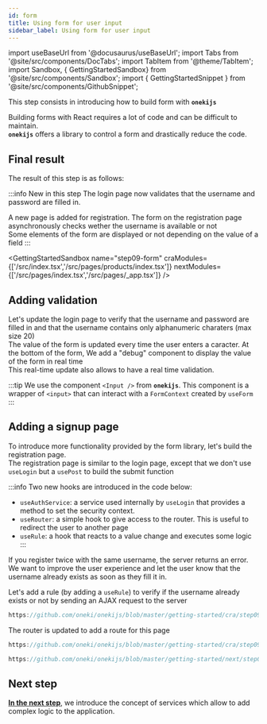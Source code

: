 ```yaml
---
id: form
title: Using form for user input
sidebar_label: Using form for user input
---
```


import useBaseUrl from '@docusaurus/useBaseUrl';
import Tabs from '@site/src/components/DocTabs';
import TabItem from '@theme/TabItem';
import Sandbox, { GettingStartedSandbox} from '@site/src/components/Sandbox';
import { GettingStartedSnippet } from '@site/src/components/GithubSnippet';

This step consists in introducing how to build form with **`onekijs`**

Building forms with React requires a lot of code and can be difficult to maintain.<br/>
**`onekijs`** offers a library to control a form and drastically reduce the code.

## Final result

The result of this step is as follows:

:::info New in this step
The login page now validates that the username and password are filled in.

A new page is added for registration. The form on the registration page asynchronously checks wether the username is available or not<br/>
Some elements of the form are displayed or not depending on the value of a field
:::

<GettingStartedSandbox 
  name="step09-form"
  craModules={['/src/index.tsx','/src/pages/products/index.tsx']} 
  nextModules={['/src/pages/index.tsx','/src/pages/_app.tsx']} 
/>

## Adding validation
Let's update the login page to verify that the username and password are filled in and that the username contains only alphanumeric charaters (max size 20)<br/>
The value of the form is updated every time the user enters a caracter. At the bottom of the form, We add a "debug" component to display the value of the form in real time<br/>
This real-time update also allows to have a real time validation.

:::tip
We use the component `<Input />` from **`onekijs`**. This component is a wrapper of `<input>` that can interact with a `FormContext` created by `useForm`
:::

<GettingStartedSnippet path="/step09-form/src/pages/login.tsx" />


## Adding a signup page
To introduce more functionality provided by the form library, let's build the registration page.<br/>
The registration page is similar to the login page, except that we don't use `useLogin` but a `usePost` to build the submit function

:::info
Two new hooks are introduced in the code below:
- `useAuthService`: a service used internally by `useLogin` that provides a method to set the security context.
- `useRouter`: a simple hook to give access to the router. This is useful to redirect the user to another page
- `useRule`:  a hook that reacts to a value change and executes some logic
:::

If you register twice with the same username, the server returns an error.<br/>
We want to improve the user experience and let the user know that the username already exists as soon as they fill it in.

Let's add a rule (by adding a `useRule`) to verify if the username already exists or not by sending an AJAX request to the server

<Tabs>
  <TabItem value="cra">

```jsx reference
https://github.com/oneki/onekijs/blob/master/getting-started/cra/step09-form/src/pages/signup.tsx
```

The router is updated to add a route for this page

```jsx reference
https://github.com/oneki/onekijs/blob/master/getting-started/cra/step09-form/src/pages/_router.tsx
```
  </TabItem>
  <TabItem value="next">

```jsx reference
https://github.com/oneki/onekijs/blob/master/getting-started/next/step09-form/src/pages/signup.tsx
```
  </TabItem>

</Tabs>

## Next step
**[In the next step](service)**, we introduce the concept of services which allow to add complex logic to the application.